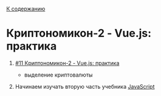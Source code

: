 [К содержанию](../readme.md#введение-в-web-разработку)

# Криптономикон-2 - Vue.js: практика

<!-- 28 мин -->

1. [#11 Криптономикон-2 - Vue.js: практика](https://www.youtube.com/watch?v=Xzx8SCzrfXU)

    * выделение криптовалюты
    
1. Начинаем изучать вторую часть учебника [JavaScript](https://learn.javascript.ru/ui)

